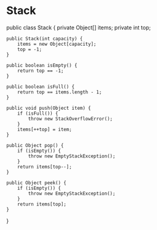 # Stack
public class Stack {
    private Object[] items;
    private int top;

    public Stack(int capacity) {
        items = new Object[capacity];
        top = -1;
    }

    public boolean isEmpty() {
        return top == -1;
    }

    public boolean isFull() {
        return top == items.length - 1;
    }

    public void push(Object item) {
        if (isFull()) {
            throw new StackOverflowError();
        }
        items[++top] = item;
    }

    public Object pop() {
        if (isEmpty()) {
            throw new EmptyStackException();
        }
        return items[top--];
    }

    public Object peek() {
        if (isEmpty()) {
            throw new EmptyStackException();
        }
        return items[top];
    }
}
